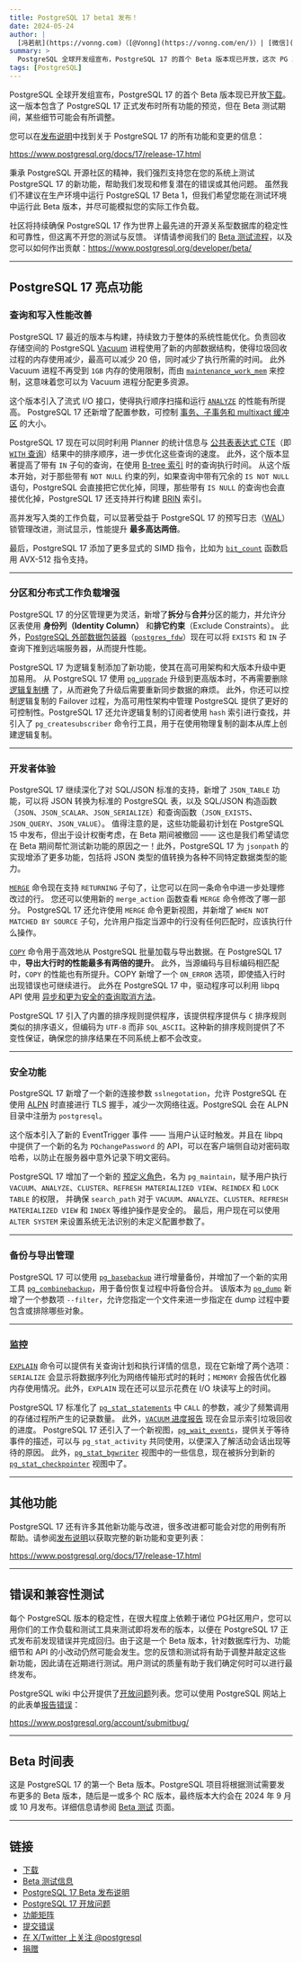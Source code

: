 ```yaml
---
title: PostgreSQL 17 beta1 发布！
date: 2024-05-24
author: |
  [冯若航](https://vonng.com)（[@Vonng](https://vonng.com/en/)）| [微信](https://mp.weixin.qq.com/s/3EBoAHWEI6zZ-T0nNQsk4Q)
summary: >
  PostgreSQL 全球开发组宣布，PostgreSQL 17 的首个 Beta 版本现已开放，这次 PG 真的是把牙膏管给挤爆啦！
tags: [PostgreSQL]
---
```



PostgreSQL 全球开发组宣布，PostgreSQL 17 的首个 Beta 版本现已开放[下载](https://www.postgresql.org/download/)。
这一版本包含了 PostgreSQL 17 正式发布时所有功能的预览，但在 Beta 测试期间，某些细节可能会有所调整。

您可以在[发布说明](https://www.postgresql.org/docs/17/release-17.html)中找到关于 PostgreSQL 17 的所有功能和变更的信息：

https://www.postgresql.org/docs/17/release-17.html

秉承 PostgreSQL 开源社区的精神，我们强烈支持您在您的系统上测试 PostgreSQL 17 的新功能，帮助我们发现和修复潜在的错误或其他问题。
虽然我们不建议在生产环境中运行 PostgreSQL 17 Beta 1，但我们希望您能在测试环境中运行此 Beta 版本，并尽可能模拟您的实际工作负载。

社区将持续确保 PostgreSQL 17 作为世界上最先进的开源关系型数据库的稳定性和可靠性，但这离不开您的测试与反馈。
详情请参阅我们的 [Beta 测试流程](https://www.postgresql.org/developer/beta/)，以及您可以如何作出贡献：https://www.postgresql.org/developer/beta/

------

## PostgreSQL 17 亮点功能

### 查询和写入性能改善

PostgreSQL 17 最近的版本与构建，持续致力于整体的系统性能优化。负责回收存储空间的 PostgreSQL [Vacuum](https://www.postgresql.org/docs/17/routine-vacuuming.html) 进程使用了新的内部数据结构，使得垃圾回收过程的内存使用减少，最高可以减少 20 倍，同时减少了执行所需的时间。
此外 Vacuum 进程不再受到 `1GB` 内存的使用限制，而由 [`maintenance_work_mem`](https://www.postgresql.org/docs/17/runtime-config-resource.html#GUC-MAINTENANCE-WORK-MEM) 来控制，这意味着您可以为 Vacuum 进程分配更多资源。

这个版本引入了流式 I/O 接口，使得执行顺序扫描和运行 [`ANALYZE`](https://www.postgresql.org/docs/17/sql-analyze.html) 的性能有所提高。
PostgreSQL 17 还新增了配置参数，可控制 [事务、子事务和 multixact 缓冲区](https://www.postgresql.org/docs/17/runtime-config-resource.html#GUC-MULTIXACT-MEMBER-BUFFERS) 的大小。

PostgreSQL 17 现在可以同时利用 Planner 的统计信息与 [公共表表达式 CTE](https://www.postgresql.org/docs/17/queries-with.html)（即 [`WITH` 查询](https://www.postgresql.org/docs/17/queries-with.html)）结果中的排序顺序，进一步优化这些查询的速度。
此外，这个版本显著提高了带有 `IN` 子句的查询，在使用 [B-tree 索引](https://www.postgresql.org/docs/17/indexes-types.html#INDEXES-TYPES-BTREE) 时的查询执行时间。
从这个版本开始，对于那些带有 `NOT NULL` 约束的列，如果查询中带有冗余的 `IS NOT NULL` 语句，PostgreSQL 会直接把它优化掉，同理，那些带有 `IS NULL` 的查询也会直接优化掉，PostgreSQL 17 还支持并行构建 [BRIN](https://www.postgresql.org/docs/17/brin.html) 索引。

高并发写入类的工作负载，可以显著受益于 PostgreSQL 17 的预写日志（[WAL](https://www.postgresql.org/docs/17/wal-intro.html)）锁管理改进，测试显示，性能提升 **最多高达两倍**。

最后，PostgreSQL 17 添加了更多显式的 SIMD 指令，比如为 [`bit_count`](https://www.postgresql.org/docs/17/functions-bitstring.html) 函数启用 AVX-512 指令支持。

------

### 分区和分布式工作负载增强

PostgreSQL 17  的分区管理更为灵活，新增了**拆分**与**合并**分区的能力，并允许分区表使用 **身份列（Identity Column）** 和**排它约束**（Exclude Constraints）。
此外，[PostgreSQL 外部数据包装器](https://www.postgresql.org/docs/17/postgres-fdw.html)（[`postgres_fdw`](https://www.postgresql.org/docs/17/postgres-fdw.html)）现在可以将 `EXISTS` 和 `IN` 子查询下推到远端服务器，从而提升性能。

PostgreSQL 17 为逻辑复制添加了新功能，使其在高可用架构和大版本升级中更加易用。
从 PostgreSQL 17 使用  [`pg_upgrade`](https://www.postgresql.org/docs/17/pgupgrade.html) 升级到更高版本时，不再需要删除 [逻辑复制槽](https://www.postgresql.org/docs/17/logical-replication-subscription.html#LOGICAL-REPLICATION-SUBSCRIPTION-SLOT) 了，从而避免了升级后需要重新同步数据的麻烦。
此外，你还可以控制逻辑复制的 Failover 过程，为高可用性架构中管理 PostgreSQL 提供了更好的可控制性。PostgreSQL 17 还允许逻辑复制的订阅者使用 `hash` 索引进行查找，并引入了 `pg_createsubscriber` 命令行工具，用于在使用物理复制的副本从库上创建逻辑复制。

------

### 开发者体验

PostgreSQL 17 继续深化了对 SQL/JSON 标准的支持，新增了 `JSON_TABLE` 功能，可以将 JSON 转换为标准的 PostgreSQL 表，以及 SQL/JSON 构造函数（`JSON`、`JSON_SCALAR`、`JSON_SERIALIZE`）和查询函数（`JSON_EXISTS`、`JSON_QUERY`、`JSON_VALUE`）。
值得注意的是，这些功能最初计划在 PostgreSQL 15 中发布，但出于设计权衡考虑，在 Beta 期间被撤回 —— 这也是我们希望请您在 Beta 期间帮忙测试新功能的原因之一！此外，PostgreSQL 17 为 `jsonpath` 的实现增添了更多功能，包括将 JSON 类型的值转换为各种不同特定数据类型的能力。

[`MERGE`](https://www.postgresql.org/docs/17/sql-merge.html) 命令现在支持 `RETURNING` 子句了，让您可以在同一条命令中进一步处理修改过的行。
您还可以使用新的 `merge_action` 函数查看 `MERGE` 命令修改了哪一部分。
PostgreSQL 17 还允许使用 `MERGE` 命令更新视图，并新增了 `WHEN NOT MATCHED BY SOURCE` 子句，允许用户指定当源中的行没有任何匹配时，应该执行什么操作。

[`COPY`](https://www.postgresql.org/docs/17/sql-copy.html) 命令用于高效地从 PostgreSQL 批量加载与导出数据。在 PostgreSQL 17 中，**导出大行时的性能最多有两倍的提升**。
此外，当源编码与目标编码相匹配时，`COPY` 的性能也有所提升。COPY 新增了一个 `ON_ERROR` 选项，即使插入行时出现错误也可继续进行。
此外在 PostgreSQL 17 中，驱动程序可以利用 libpq API 使用 [异步和更为安全的查询取消方法](https://www.postgresql.org/docs/17/libpq-cancel.html)。

PostgreSQL 17 引入了内置的排序规则提供程序，该提供程序提供与 `C` 排序规则类似的排序语义，但编码为 `UTF-8` 而非 `SQL_ASCII`。这种新的排序规则提供了不变性保证，确保您的排序结果在不同系统上都不会改变。

------

### 安全功能

PostgreSQL 17 新增了一个新的连接参数 `sslnegotation`，允许 PostgreSQL 在使用 [ALPN](https://en.wikipedia.org/wiki/Application-Layer_Protocol_Negotiation) 时直接进行 TLS 握手，减少一次网络往返。PostgreSQL 会在 ALPN 目录中注册为 `postgresql`。

这个版本引入了新的 EventTrigger 事件 —— 当用户认证时触发。并且在 libpq 中提供了一个新的名为 `PQchangePassword` 的 API，可以在客户端侧自动对密码取哈希，以防止在服务器中意外记录下明文密码。

PostgreSQL 17 增加了一个新的 [预定义角色](https://www.postgresql.org/docs/17/predefined-roles.html)，名为 `pg_maintain`，赋予用户执行 `VACUUM`、`ANALYZE`、`CLUSTER`、`REFRESH MATERIALIZED VIEW`、`REINDEX` 和 `LOCK TABLE` 的权限，
并确保  `search_path` 对于 `VACUUM`、`ANALYZE`、`CLUSTER`、`REFRESH MATERIALIZED VIEW` 和 `INDEX` 等维护操作是安全的。
最后，用户现在可以使用 `ALTER SYSTEM` 来设置系统无法识别的未定义配置参数了。

------

### 备份与导出管理

PostgreSQL 17 可以使用 [`pg_basebackup`](https://www.postgresql.org/docs/17/app-pgbasebackup.html) 进行增量备份，并增加了一个新的实用工具 [`pg_combinebackup`](https://www.postgresql.org/docs/17/app-pgcombinebackup.html)，用于备份恢复过程中将备份合并。
该版本为 [`pg_dump`](https://www.postgresql.org/docs/17/app-pgdump.html) 新增了一个参数项 `--filter`，允许您指定一个文件来进一步指定在 dump 过程中要包含或排除哪些对象。

------

### 监控

[`EXPLAIN`](https://www.postgresql.org/docs/17/sql-explain.html) 命令可以提供有关查询计划和执行详情的信息，现在它新增了两个选项：`SERIALIZE` 会显示将数据序列化为网络传输形式时的耗时；`MEMORY` 会报告优化器内存使用情况。此外，`EXPLAIN` 现在还可以显示花费在 I/O 块读写上的时间。

PostgreSQL 17 标准化了 [`pg_stat_statements`](https://www.postgresql.org/docs/17/pgstatstatements.html) 中 `CALL` 的参数，减少了频繁调用的存储过程所产生的记录数量。
此外，[`VACUUM` 进度报告](https://www.postgresql.org/docs/devel/progress-reporting.html#VACUUM-PROGRESS-REPORTING) 现在会显示索引垃圾回收的进度。
PostgreSQL 17 还引入了一个新视图，[`pg_wait_events`](https://www.postgresql.org/docs/17/view-pg-wait-events.html)，提供关于等待事件的描述，可以与 `pg_stat_activity` 共同使用，以便深入了解活动会话出现等待的原因。
此外，[`pg_stat_bgwriter`](https://www.postgresql.org/docs/17/monitoring-stats.html#MONITORING-PG-STAT-BGWRITER-VIEW) 视图中的一些信息，现在被拆分到新的 [`pg_stat_checkpointer`](https://www.postgresql.org/docs/17/monitoring-stats.html#MONITORING-PG-STAT-CHECKPOINTER-VIEW) 视图中了。



------

## 其他功能

PostgreSQL 17 还有许多其他新功能与改进，很多改进都可能会对您的用例有所帮助。请参阅[发布说明](https://www.postgresql.org/docs/17/release-17.html)以获取完整的新功能和变更列表：

https://www.postgresql.org/docs/17/release-17.html



------

## 错误和兼容性测试

每个 PostgreSQL 版本的稳定性，在很大程度上依赖于诸位 PG社区用户，您可以用你们的工作负载和测试工具来测试即将发布的版本，以便在 PostgreSQL 17 正式发布前发现错误并完成回归。由于这是一个 Beta 版本，针对数据库行为、功能细节和 API 的小改动仍然可能会发生。您的反馈和测试将有助于调整并敲定这些新功能，因此请在近期进行测试。用户测试的质量有助于我们确定何时可以进行最终发布。

PostgreSQL wiki 中公开提供了[开放问题](https://wiki.postgresql.org/wiki/PostgreSQL_17_Open_Items)列表。您可以使用 PostgreSQL 网站上的此表单[报告错误](https://www.postgresql.org/account/submitbug/)：

https://www.postgresql.org/account/submitbug/



------

## Beta 时间表

这是 PostgreSQL 17 的第一个 Beta 版本。PostgreSQL 项目将根据测试需要发布更多的 Beta 版本，随后是一或多个 RC 版本，最终版本大约会在 2024 年 9 月或 10 月发布。详细信息请参阅 [Beta 测试](https://www.postgresql.org/developer/beta/) 页面。


------

## 链接

- [下载](https://www.postgresql.org/download/)
- [Beta 测试信息](https://www.postgresql.org/developer/beta/)
- [PostgreSQL 17 Beta 发布说明](https://www.postgresql.org/docs/17/release-17.html)
- [PostgreSQL 17 开放问题](https://wiki.postgresql.org/wiki/PostgreSQL_17_Open_Items)
- [功能矩阵](https://www.postgresql.org/about/featurematrix/)
- [提交错误](https://www.postgresql.org/account/submitbug/)
- [在 X/Twitter 上关注 @postgresql](https://twitter.com/postgresql)
- [捐赠](https://www.postgresql.org/about/donate/)
